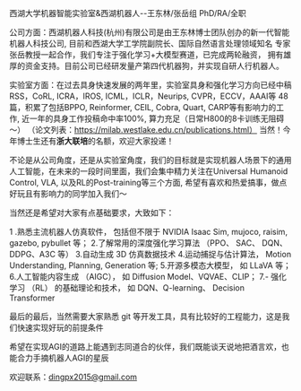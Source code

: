 西湖大学机器智能实验室&西湖机器人--王东林/张岳组 PhD/RA/全职

公司方面：西湖机器人科技(杭州)有限公司是由王东林博士团队创办的新一代智能机器人科技公司, 目前和西湖大学工学院副院长、国际自然语言处理领域知名 专家张岳教授一起合作，我们专注于强化学习+大模型赛道，已完成两轮融资， 拥有雄厚的资金支持。目前公司已经研发量产第四代机器狗，并实现自研人行机器人。

实验室方面：在过去具身快速发展的两年里，实验室具身和强化学习方向已经中稿RSS，CoRL, ICRA，IROS,  ICML，ICLR，Neurips, CVPR，ECCV，AAAI等 48篇，积累了包括BPPO, Reinformer, CEIL, Cobra, Quart, CARP等有影响力的工作, 近一年的具身工作投稿命中率100%, 算力充足（日常H800的8卡训练无阻碍～）
（论文列表：https://milab.westlake.edu.cn/publications.html）
当然！今年博士生还有**浙大联培**的名额，欢迎大家投递！

不论是从公司角度，还是从实验室角度，我们的目标就是实现机器人场景下的通用人工智能，在未来的一段时间里面，我们会集中精力关注在Universal Humanoid Control, VLA, 以及RL的Post-training等三个方面, 希望有喜欢和热爱搞事，做点好玩且有影响力的同学加入我们～

当然还是希望对大家有点基础要求，大致如下：

1 .熟悉主流机器人仿真软件， 包括但不限于 NVIDIA Isaac Sim, mujoco, raisim, gazebo, pybullet 等；
2.了解常用的深度强化学习算法 （PPO、 SAC、 DQN、 DDPG、A3C 等）
3.自动生成 3D 仿真数据技术
4.运动捕捉与估计算法， Motion Understanding, Planning, Generation 等;
5.开源多模态大模型， 如 LLaVA 等；
6.人工智能内容生成 （AIGC）， 如 Diffusion Model、VQVAE、CLIP；
7.- 强化学习 （RL） 的基础理论和技术， 如 DQN、Q-learning、 Decision Transformer

最后的最后，当然需要大家熟悉 git 等开发工具，具有比较好的工程能力，这是我们快速实现好玩的前提条件

希望在实现AGI的道路上能遇到志同道合的伙伴，我们既能谈天说地把酒言欢，也能合力手摘机器人AGI的星辰

欢迎联系：dingpx2015@gmail.com
